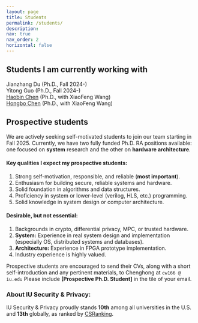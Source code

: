 ```yaml
---
layout: page
title: Students
permalink: /students/
description: 
nav: true
nav_order: 2
horizontal: false
---
```


## Students I am currently working with
Jianzhang Du (Ph.D., Fall 2024-)\
Yitong Guo (Ph.D., Fall 2024-)\
[Haobin Chen](https://hiroki-chen.github.io/) (Ph.D., with XiaoFeng Wang)\
[Hongbo Chen](https://hc50.pages.iu.edu/) (Ph.D., with XiaoFeng Wang)



## Prospective students 
We are actively seeking self-motivated students to join our team starting in Fall 2025. Currently, we have two fully funded Ph.D. RA positions available: one focused on **system** research and the other on **hardware architecture**.

#### Key qualities I expect my prospective students:

1. Strong self-motivation, responsible, and reliable (**most important**).
2. Enthusiasm for building secure, reliable systems and hardware.
3. Solid foundation in algorithms and data structures.
4. Proficiency in system or lower-level (verilog, HLS, etc.) programming.
5. Solid knowledge in system design or computer architecture.


#### Desirable, but not essential:

1. Backgrounds in crypto, differential privacy, MPC, or trusted hardware. 
2. **System:** Experience in real system design and implementation (especially OS, distributed systems and databases).
3. **Architecture:** Experience in FPGA prototype implementation.
4. Industry experience is highly valued.

Prospective students are encouraged to send their CVs, along with a short self-introduction and any pertinent materials, to Chenghong at `cw166 @ iu.edu` Please include **[Prospective Ph.D. Student]** in the tile of your email.


### About IU Security & Privacy:
IU Security & Privacy proudly stands **10th** among all universities in the U.S. and **13th** globally, as ranked by [CSRanking](https://csrankings.org/#/index?sec&us).


